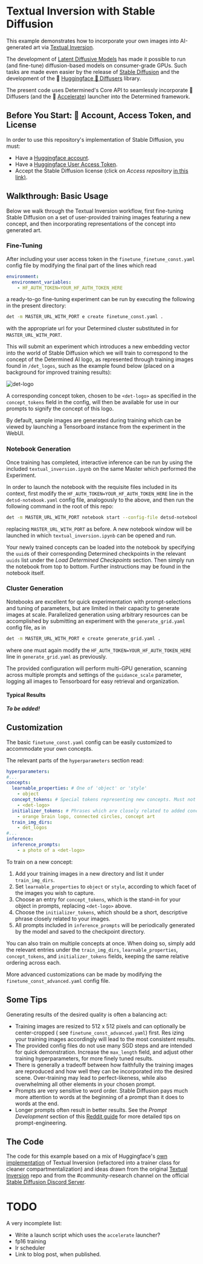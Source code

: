 # Textual Inversion with Stable Diffusion

This example demonstrates how to incorporate your own images into AI-generated art via
[Textual Inversion](https://textual-inversion.github.io).

The development of [Latent Diffusive Models](https://arxiv.org/abs/2112.10752) has made
it possible to run (and fine-tune) diffusion-based models on consumer-grade GPUs. Such tasks are
made even easier by the release
of [Stable Diffusion](https://stability.ai/blog/stable-diffusion-announcement) and the
development of the 🤗 [Huggingface 🧨 Diffusers](https://huggingface.co/docs/diffusers/index) library.

The present code uses Determined's Core API to seamlessly incorporate 🧨 Diffusers
(and the 🚀 [Accelerate](https://huggingface.co/docs/transformers/accelerate)) launcher into the
Determined framework.

## Before You Start: 🤗 Account, Access Token, and License

In order to use this repository's implementation of Stable Diffusion, you must:

* Have a [Huggingface account](https://huggingface.co/join).
* Have a [Huggingface User Access Token](https://huggingface.co/docs/hub/security-tokens).
* Accept the Stable Diffusion license (click on _Access
  repository_  [in this link)](https://huggingface.co/CompVis/stable-diffusion-v1-4).

## Walkthrough: Basic Usage

Below we walk through the Textual Inversion workflow, first fine-tuning Stable Diffusion on a set of
user-provided training images featuring a new concept, and then incorporating representations of the
concept into generated art.

### Fine-Tuning

After including your user access token in the `finetune_finetune_const.yaml` config file by
modifying the final part
of the lines which read

```yaml
environment:
  environment_variables:
    - HF_AUTH_TOKEN=YOUR_HF_AUTH_TOKEN_HERE
```

a ready-to-go fine-tuning experiment can be run by executing the following in the present directory:

```bash
det -m MASTER_URL_WITH_PORT e create finetune_const.yaml .
```

with the appropriate url for your Determined cluster substituted in
for `MASTER_URL_WITH_PORT`.

This will submit an experiment which introduces a new embedding vector into the world of Stable
Diffusion which we will train to correspond to the concept of the Determined AI logo, as represented
through
training images found in `/det_logos`, such as the example found below (placed on a background for
improved training results):

![det-logo](./det_logos/on_a_dark_blue_oil_painting_of_ocean_waves.jpg)

A corresponding concept token, chosen to be `<det-logo>` as specified in the `concept_tokens` field
in the config, will then be available for use in our prompts to signify the concept of this logo.

By default, sample images are generated during training which can be viewed by launching a
Tensorboard instance from the experiment in the WebUI.

### Notebook Generation

Once training has completed, interactive inference can be run by using the included
`textual_inversion.ipynb` on the same Master which performed the Experiment.

In order to launch the
notebook with the requisite files included in its context, first modify
the `HF_AUTH_TOKEN=YOUR_HF_AUTH_TOKEN_HERE` line in the `detsd-notebook.yaml` config file,
analogously to the above, and then run the following command in the root of
this repo:

```bash
det -m MASTER_URL_WITH_PORT notebook start --config-file detsd-notebook.yaml --context .
```

replacing `MASTER_URL_WITH_PORT` as before. A new notebook window will be launched in which
`textual_inversion.ipynb` can be opened and run.

Your newly trained concepts can be loaded into the notebook by specifying the `uuid`s of their
corresponding Determined checkpoints in the relevant `uuids` list under the _Load Determined
Checkpoints_ section. Then simply run the notebook from top to bottom. Further instructions may be
found in the notebook itself.

### Cluster Generation

Notebooks are excellent for quick experimentation with prompt-selections and tuning of parameters,
but are limited in their capacity
to generate images at scale. Parallelized generation using arbitrary resources can be accomplished
by submitting
an experiment with the `generate_grid.yaml` config file, as in

```bash
det -m MASTER_URL_WITH_PORT e create generate_grid.yaml .
```

where one must again modify the `HF_AUTH_TOKEN=YOUR_HF_AUTH_TOKEN_HERE` line in `generate_grid.yaml`
as previously.

The provided configuration will perform multi-GPU generation, scanning across
multiple
prompts and settings of the `guidance_scale` parameter, logging all images to Tensorboard for easy
retrieval and
organization.

#### Typical Results

***To be added!***

## Customization

The basic `finetune_const.yaml` config can be easily customized to accommodate your own concepts.

The relevant parts of the `hyperparameters` section read:

```yaml
hyperparameters:
#...
concepts:
  learnable_properties: # One of 'object' or 'style' 
    - object
  concept_tokens: # Special tokens representing new concepts. Must not exist in tokenizer.  
    - <det-logo>
  initializer_tokens: # Phrases which are closely related to added concepts.
    - orange brain logo, connected circles, concept art
  train_img_dirs:
    - det_logos
#...
inference:
  inference_prompts:
    - a photo of a <det-logo>
```

To train on a new concept:

1) Add your training images in a new directory and list it under `train_img_dirs`.
2) Set `learnable_properties` to `object` or `style`, according to which facet of the images you
   wish
   to capture.
3) Choose an entry for `concept_tokens`, which is the stand-in for your object in prompts,
   replacing `<det-logo>` above.
4) Choose the `initializer_tokens`, which should be a short, descriptive phrase closely related to
   your images.
5) All prompts included in `inference_prompts` will be periodically generated by the model and saved
   to the checkpoint directory.

You can also train on multiple concepts at once. When doing so, simply add the
relevant entries under the
`train_img_dirs`, `learnable_properties`, `concept_tokens`, and `initializer_tokens` fields,
keeping the same relative ordering across each.

More advanced customizations can be made by modifying the `finetune_const_advanced.yaml` config
file.

## Some Tips

Generating results of the desired quality is often a balancing act:

* Training images are resized to 512 x 512 pixels and can optionally be center-cropped (
  see `finetune_const_advanced.yaml`) first. Res izing your training images accordingly will lead to
  the most
  consistent results.
* The provided config files do not use many SGD steps and are intended for quick demonstration.
  Increase the `max_length` field, and adjust other training hyperparameters, for more finely tuned
  results.
* There is generally a tradeoff between how faithfully the training images are reproduced and how
  well they can be incorporated into the desired scene. Over-training may lead to perfect-likeness,
  while also overwhelming all other elements in your chosen prompt.
* Prompts are very sensitive to word order. Stable Diffusion pays much more attention to words at
  the
  beginning of a prompt than it does to words at the end.
* Longer prompts often result in better results. See
  the _Prompt Development_
  section of
  this [Reddit guide](https://www.reddit.com/r/StableDiffusion/comments/xcq819/dreamers_guide_to_getting_started_w_stable/)
  for more detailed tips on prompt-engineering.

## The Code

The code for this example based on a mix of
Huggingface's [own implementation](https://github.com/huggingface/diffusers/tree/main/examples/textual_inversion)
of Textual Inversion (refactored into a trainer class for cleaner compartmentalization) and ideas
drawn from the original [Textual Inversion](https://github.com/rinongal/textual_inversion) repo and
from the #community-research channel on the
official [Stable Diffusion Discord Server](https://www.diffusion.gg).

# TODO

A very incomplete list:

* Write a launch script which uses the `accelerate` launcher?
* fp16 training
* lr scheduler
* Link to blog post, when published.

